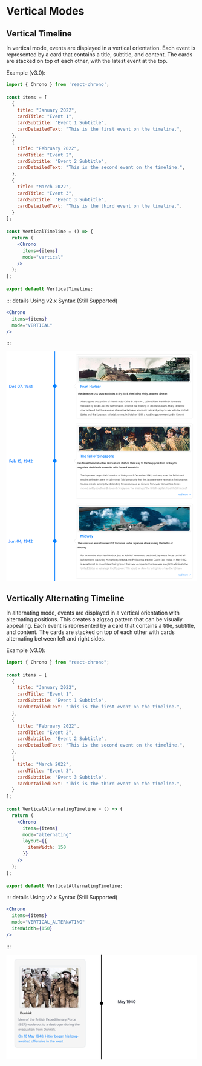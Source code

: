 # Vertical Modes

## Vertical Timeline

In vertical mode, events are displayed in a vertical orientation. Each event is represented by a card that contains a title, subtitle, and content. The cards are stacked on top of each other, with the latest event at the top.

Example (v3.0):

```jsx
import { Chrono } from 'react-chrono';

const items = [
  {
    title: "January 2022",
    cardTitle: "Event 1",
    cardSubtitle: "Event 1 Subtitle",
    cardDetailedText: "This is the first event on the timeline.",
  },
  {
    title: "February 2022",
    cardTitle: "Event 2",
    cardSubtitle: "Event 2 Subtitle",
    cardDetailedText: "This is the second event on the timeline.",
  },
  {
    title: "March 2022",
    cardTitle: "Event 3",
    cardSubtitle: "Event 3 Subtitle",
    cardDetailedText: "This is the third event on the timeline.",
  }
];

const VerticalTimeline = () => {
  return (
    <Chrono
      items={items}
      mode="vertical"
    />
  );
};

export default VerticalTimeline;
```

::: details Using v2.x Syntax (Still Supported)
```jsx
<Chrono
  items={items}
  mode="VERTICAL"
/>
```
:::

![vertical](vertical.png)

## Vertically Alternating Timeline

In alternating mode, events are displayed in a vertical orientation with alternating positions. This creates a zigzag pattern that can be visually appealing. Each event is represented by a card that contains a title, subtitle, and content. The cards are stacked on top of each other with cards alternating between left and right sides.

Example (v3.0):

```jsx
import { Chrono } from "react-chrono";

const items = [
  {
    title: "January 2022",
    cardTitle: "Event 1",
    cardSubtitle: "Event 1 Subtitle",
    cardDetailedText: "This is the first event on the timeline.",
  },
  {
    title: "February 2022",
    cardTitle: "Event 2",
    cardSubtitle: "Event 2 Subtitle",
    cardDetailedText: "This is the second event on the timeline.",
  },
  {
    title: "March 2022",
    cardTitle: "Event 3",
    cardSubtitle: "Event 3 Subtitle",
    cardDetailedText: "This is the third event on the timeline.",
  }
];

const VerticalAlternatingTimeline = () => {
  return (
    <Chrono
      items={items}
      mode="alternating"
      layout={{
        itemWidth: 150
      }}
    />
  );
};

export default VerticalAlternatingTimeline;
```

::: details Using v2.x Syntax (Still Supported)
```jsx
<Chrono
  items={items}
  mode="VERTICAL_ALTERNATING"
  itemWidth={150}
/>
```
:::

![vertical_alternating](vertical_alternating.png)
